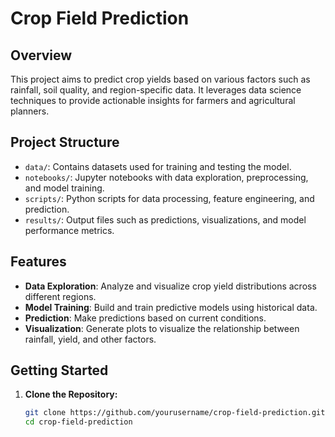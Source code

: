 # Crop Field Prediction

## Overview

This project aims to predict crop yields based on various factors such as rainfall, soil quality, and region-specific data. It leverages data science techniques to provide actionable insights for farmers and agricultural planners.

## Project Structure

- `data/`: Contains datasets used for training and testing the model.
- `notebooks/`: Jupyter notebooks with data exploration, preprocessing, and model training.
- `scripts/`: Python scripts for data processing, feature engineering, and prediction.
- `results/`: Output files such as predictions, visualizations, and model performance metrics.

## Features

- **Data Exploration**: Analyze and visualize crop yield distributions across different regions.
- **Model Training**: Build and train predictive models using historical data.
- **Prediction**: Make predictions based on current conditions.
- **Visualization**: Generate plots to visualize the relationship between rainfall, yield, and other factors.

## Getting Started

1. **Clone the Repository:**

   ```bash
   git clone https://github.com/yourusername/crop-field-prediction.git
   cd crop-field-prediction
